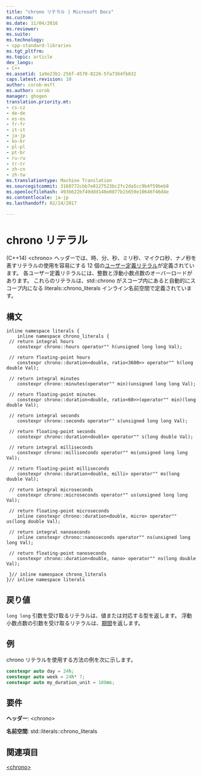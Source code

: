 ```yaml
---
title: "chrono リテラル | Microsoft Docs"
ms.custom: 
ms.date: 11/04/2016
ms.reviewer: 
ms.suite: 
ms.technology:
- cpp-standard-libraries
ms.tgt_pltfrm: 
ms.topic: article
dev_langs:
- C++
ms.assetid: 1a9e23b1-256f-4570-8226-5fa7364fb032
caps.latest.revision: 10
author: corob-msft
ms.author: corob
manager: ghogen
translation.priority.mt:
- cs-cz
- de-de
- es-es
- fr-fr
- it-it
- ja-jp
- ko-kr
- pl-pl
- pt-br
- ru-ru
- tr-tr
- zh-cn
- zh-tw
ms.translationtype: Machine Translation
ms.sourcegitcommit: 3168772cbb7e8127523bc2fc2da5cc9b4f59beb8
ms.openlocfilehash: 493b622bf49ddd148e0877b15659e10646f46d4e
ms.contentlocale: ja-jp
ms.lasthandoff: 02/24/2017

---
```

# <a name="chrono-literals"></a>chrono リテラル
(C++14) \<chrono> ヘッダーでは、時、分、秒、ミリ秒、マイクロ秒、ナノ秒を表すリテラルの使用を容易にする 12 個の[ユーザー定義リテラル](../cpp/user-defined-literals-cpp.md)が定義されています。 各ユーザー定義リテラルには、整数と浮動小数点数のオーバーロードがあります。 これらのリテラルは、std::chrono がスコープ内にあると自動的にスコープ内になる literals::chrono_literals インライン名前空間で定義されています。  
  
## <a name="syntax"></a>構文  
  
```  
inline namespace literals {  
    inline namespace chrono_literals {  
 // return integral hours  
    constexpr chrono::hours operator"" h(unsigned long long Val);

 // return floating-point hours  
    constexpr chrono::duration<double, ratio<3600>> operator"" h(long double Val);

 // return integral minutes  
    constexpr chrono::minutes(operator"" min)(unsigned long long Val);

 // return floating-point minutes  
    constexpr chrono::duration<double, ratio<60>>(operator"" min)(long double Val);

 // return integral seconds  
    constexpr chrono::seconds operator"" s(unsigned long long Val);

 // return floating-point seconds  
    constexpr chrono::duration<double> operator"" s(long double Val);

 // return integral milliseconds  
    constexpr chrono::milliseconds operator"" ms(unsigned long long Val);

 // return floating-point milliseconds  
    constexpr chrono::duration<double, milli> operator"" ms(long double Val);

 // return integral microseconds      
    constexpr chrono::microseconds operator"" us(unsigned long long Val);

 // return floating-point microseconds  
    inline constexpr chrono::duration<double, micro> operator"" us(long double Val);

 // return integral nanoseconds  
    inline constexpr chrono::nanoseconds operator"" ns(unsigned long long Val);

 // return floating-point nanoseconds  
    constexpr chrono::duration<double, nano> operator"" ns(long double Val);

 }// inline namespace chrono_literals  
}// inline namespace literals  
```  
  
## <a name="return-value"></a>戻り値  
 `long long` 引数を受け取るリテラルは、値または対応する型を返します。 浮動小数点数の引数を受け取るリテラルは、[期間](../standard-library/duration-class.md)を返します。  
  
## <a name="example"></a>例  
 chrono リテラルを使用する方法の例を次に示します。  
  
```cpp  
constexpr auto day = 24h;  
constexpr auto week = 24h* 7;  
constexpr auto my_duration_unit = 108ms;  
```  
  
## <a name="requirements"></a>要件  
 **ヘッダー**: \<chrono>  
  
 **名前空間**: std::literals::chrono_literals  
  
## <a name="see-also"></a>関連項目  
 [\<chrono>](../standard-library/chrono.md)


